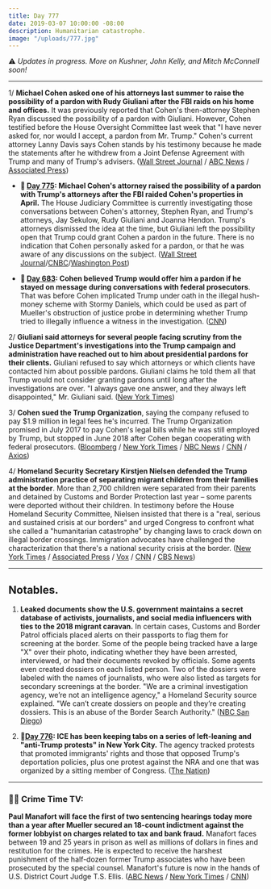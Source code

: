 ```yaml
---
title: Day 777
date: 2019-03-07 10:00:00 -08:00
description: Humanitarian catastrophe.
image: "/uploads/777.jpg"
---
```


⚠️ *Updates in progress. More on Kushner, John Kelly, and Mitch McConnell soon!*

---

1/ **Michael Cohen asked one of his attorneys last summer to raise the possibility of a pardon with Rudy Giuliani after the FBI raids on his home and offices.** It was previously reported that Cohen's then-attorney Stephen Ryan discussed the possibility of a pardon with Giuliani. However, Cohen testified before the House Oversight Committee last week that "I have never asked for, nor would I accept, a pardon from Mr. Trump." Cohen's current attorney Lanny Davis says Cohen stands by his testimony because he made the statements after he withdrew from a Joint Defense Agreement with Trump and many of Trump's advisers. ([Wall Street Journal](https://www.wsj.com/articles/attorney-says-cohen-directed-his-lawyer-to-seek-trump-pardon-contradicting-testimony-11551931412) / [ABC News](https://abcnews.go.com/Politics/michael-cohen-asked-lawyer-inquire-pardon-insists-lie/story?id=61527322) / [Associated Press](https://apnews.com/ddf70cc5587f4cd59c6f89cd7622db1d))

* **📌 [Day 775](https://whatthefuckjusthappenedtoday.com/2019/03/05/day-775/#7-michael-cohens-attorney-raised-the): Michael Cohen's attorney raised the possibility of a pardon with Trump's attorneys after the FBI raided Cohen's properties in April.** The House Judiciary Committee is currently investigating those conversations between Cohen's attorney, Stephen Ryan, and Trump's attorneys, Jay Sekulow, Rudy Giuliani and Joanna Hendon. Trump's attorneys dismissed the idea at the time, but Giuliani left the possibility open that Trump could grant Cohen a pardon in the future. There is no indication that Cohen personally asked for a pardon, or that he was aware of any discussions on the subject. ([Wall Street Journal](http://www.wsj.com/articles/lawyer-for-cohen-approached-trump-attorneys-about-pardon-11551753372)/[CNBC](https://www.cnbc.com/2019/03/05/michael-cohens-attorney-approached-trumps-lawyers-about-a-pardon-wsj.html)/[Washington Post](https://www.washingtonpost.com/world/national-security/lawmakers-exploring-possible-pardon-talks-involving-michael-cohen/2019/03/02/35dfd94e-3b88-11e9-aaae-69364b2ed137_story.html))

* **📌 [Day 683](https://whatthefuckjusthappenedtoday.com/2018/12/03/day-683/#cohen-believed-trump-would-offer-him): Cohen believed Trump would offer him a pardon if he stayed on message during conversations with federal prosecutors**. That was before Cohen implicated Trump under oath in the illegal hush-money scheme with Stormy Daniels, which could be used as part of Mueller's obstruction of justice probe in determining whether Trump tried to illegally influence a witness in the investigation. ([CNN](https://www.cnn.com/2018/11/30/politics/michael-cohen-pardon-expectation-donald-trump/index.html))

2/ **Giuliani said attorneys for several people facing scrutiny from the Justice Department's investigations into the Trump campaign and administration have reached out to him about presidential pardons for their clients.** Giuliani refused to say which attorneys or which clients have contacted him about possible pardons. Giuliani claims he told them all that Trump would not consider granting pardons until long after the investigations are over. "I always gave one answer, and they always left disappointed," Mr. Giuliani said. ([New York Times](https://www.nytimes.com/2019/03/06/us/politics/giuliani-trump-pardons.html))

3/ **Cohen sued the Trump Organization**, saying the company refused to pay $1.9 million in legal fees he's incurred. The Trump Organization promised in July 2017 to pay Cohen's legal bills while he was still employed by Trump, but stopped in June 2018 after Cohen began cooperating with federal prosecutors. ([Bloomberg](https://www.bloomberg.com/news/articles/2019-03-07/michael-cohen-sues-trump-organization-in-new-york-court) / [New York Times](https://www.nytimes.com/2019/03/07/nyregion/michael-cohen-trump-lawsuit.html) / [NBC News](https://www.nbcnews.com/news/us-news/michael-cohen-sues-trump-organization-over-unpaid-legal-bills-n980631) / [CNN](https://www.cnn.com/2019/03/07/politics/michael-cohen-sues-the-trump-organization/index.html) / [Axios](https://www.axios.com/michael-cohen-sues-trump-organization-6abb22b4-9e1d-456b-aa4b-ffc47dddfbe0.html))

4/ **Homeland Security Secretary Kirstjen Nielsen defended the Trump administration practice of separating migrant children from their families at the border**. More than 2,700 children were separated from their parents and detained by Customs and Border Protection last year – some parents were deported without their children. In testimony before the House Homeland Security Committee, Nielsen insisted that there is a "real, serious and sustained crisis at our borders" and urged Congress to confront what she called a "humanitarian catastrophe" by changing laws to crack down on illegal border crossings. Immigration advocates have challenged the characterization that there's a national security crisis at the border. ([New York Times](https://www.nytimes.com/2019/03/06/us/politics/kirstjen-nielsen-house-homeland-security-committee-testimony.html) / [Associated Press](https://www.apnews.com/7f3c20e9596b4633ab077a405ff1da95) / [Vox](https://www.vox.com/policy-and-politics/2019/3/6/18253396/nielsen-cages-family-separations-house-homeland-security-committee) / [CNN](https://www.cnn.com/2019/03/06/politics/nielsen-immigration-hearing/index.html) / [CBS News](https://www.cbsnews.com/live-news/kirstjen-nielsen-testimony-live-stream-dhs-secretary-testifies-congress-today-2019-03-06/))

---

## Notables.

1. **Leaked documents show the U.S. government maintains a secret database of activists, journalists, and social media influencers with ties to the 2018 migrant caravan.** In certain cases, Customs and Border Patrol officials placed alerts on their passports to flag them for screening at the border. Some of the people being tracked have a large "X" over their photo, indicating whether they have been arrested, interviewed, or had their documents revoked by officials. Some agents even created dossiers on each listed person. Two of the dossiers were labeled with the names of journalists, who were also listed as targets for secondary screenings at the border. "We are a criminal investigation agency, we’re not an intelligence agency," a Homeland Security source explained. "We can’t create dossiers on people and they’re creating dossiers. This is an abuse of the Border Search Authority." ([NBC San Diego](https://www.nbcsandiego.com/news/local/Source-Leaked-Documents-Show-the-US-Government-Tracking-Journalists-and-Advocates-Through-a-Secret-Database-506783231.html))

2. **📌[Day 776](https://whatthefuckjusthappenedtoday.com/2019/03/06/day-776/): ICE has been keeping tabs on a series of left-leaning and "anti-Trump protests" in New York City.** The agency tracked protests that promoted immigrants' rights and those that opposed Trump's deportation policies, plus one protest against the NRA and one that was organized by a sitting member of Congress. ([The Nation](https://www.thenation.com/article/ice-immigration-protest-spreadsheet-tracking/))

---

### 🍿👀 Crime Time TV:

**Paul Manafort will face the first of two sentencing hearings today more than a year after Mueller secured an 18-count indictment against the former lobbyist on charges related to tax and bank fraud.** Manafort faces between 19 and 25 years in prison as well as millions of dollars in fines and restitution for the crimes. He is expected to receive the harshest punishment of the half-dozen former Trump associates who have been prosecuted by the special counsel. Manafort's future is now in the hands of U.S. District Court Judge T.S. Ellis. ([ABC News](https://abcnews.go.com/Politics/paul-manafort-president-donald-trumps-campaign-chairman-faces/story?id=61506579) / [New York Times](https://www.nytimes.com/2019/03/07/us/politics/manafort-sentencing.html) / [CNN](https://www.cnn.com/2019/03/07/politics/paul-manafort-sentencing-virginia-case-russia-investigation/index.html))
